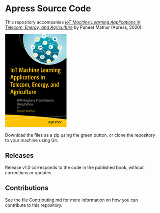 # Apress Source Code

This repository accompanies [*IoT Machine Learning Applications in Telecom, Energy, and Agriculture*](https://www.apress.com/9781484255483) by Puneet Mathur (Apress, 2020).

[comment]: #cover
![Cover image](9781484255483.jpg)

Download the files as a zip using the green button, or clone the repository to your machine using Git.

## Releases

Release v1.0 corresponds to the code in the published book, without corrections or updates.

## Contributions

See the file Contributing.md for more information on how you can contribute to this repository.